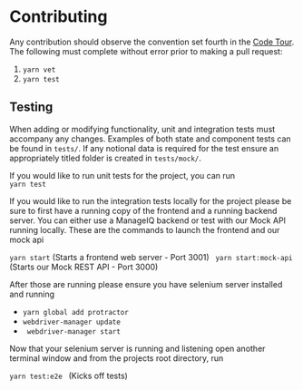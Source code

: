 # Contributing
Any contribution should observe the convention set fourth in the [Code Tour](code_tour.md).
The following must complete without error prior to making a pull request:

1. `yarn vet`
2. `yarn test`

## Testing
When adding or modifying functionality, unit and integration tests must accompany any changes.
Examples of both state and component tests can be found in `tests/`.
If any notional data is required for the test ensure an appropriately titled folder is created in `tests/mock/`.

If you would like to run unit tests for the project, you can run   
```yarn test ```  



If you would like to run the integration tests locally for the project please be sure to first have a running copy of the frontend and a running backend server.  You can either use a ManageIQ backend or test with our Mock API running locally.  These are the commands to launch the frontend and our mock api
  
``` yarn start ```  (Starts a frontend web server - Port 3001)
``` yarn start:mock-api``` (Starts our Mock REST API - Port 3000) 

After those are running please ensure you have selenium server installed and running  

- ``` yarn global add protractor ```
- ``` webdriver-manager update ```  
- ``` webdriver-manager start```

Now that your selenium server is running and listening open another terminal window and from the projects root directory, run   
 
```yarn test:e2e ``` (Kicks off tests)
